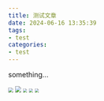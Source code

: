 ```yaml
---
title: 测试文章
date: 2024-06-16 13:35:39
tags:
- test
categories:
- test
---
```

something...

<img src="1.jpg" style="zoom:60%;"/>

<img src="2.jpg" style="zoom:80%;"/>

<img src="3.jpg" style="zoom:50%;"/>

<img src="4.jpg" style="zoom:50%;"/>

<img src="5.jpg" style="zoom:50%;"/>

